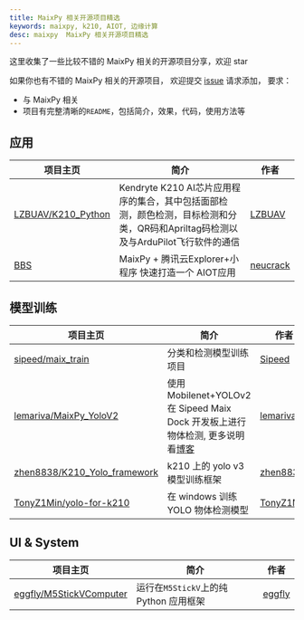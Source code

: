 ```yaml
---
title: MaixPy 相关开源项目精选
keywords: maixpy, k210, AIOT, 边缘计算
desc: maixpy  MaixPy 相关开源项目精选
---
```



这里收集了一些比较不错的 MaixPy 相关的开源项目分享，欢迎 star

如果你也有不错的 MaixPy 相关的开源项目， 欢迎提交 [issue](https://github.com/sipeed/MaixPy_DOC/issues) 请求添加，
要求：
* 与 MaixPy 相关
* 项目有完整清晰的`README`，包括简介，效果，代码，使用方法等

## 应用

| 项目主页 | 简介 | 作者 |
| --  |  --  | --  |
| [LZBUAV/K210_Python](https://github.com/LZBUAV/K210_Python) | Kendryte K210 AI芯片应用程序的集合，其中包括面部检测，颜色检测，目标检测和分类，QR码和Apriltag码检测以及与ArduPilot飞行软件的通信 | [LZBUAV](https://github.com/LZBUAV) |
| [BBS](https://cn.bbs.sipeed.com/d/490-maixpy-maixpy-explorer-aiot) | MaixPy + 腾讯云Explorer+小程序 快速打造一个 AIOT应用 | [neucrack](https://github.com/neutree) |


## 模型训练

| 项目主页 | 简介 | 作者 |
| --  |  --  | --  |
| [sipeed/maix_train](https://github.com/sipeed/maix_train) | 分类和检测模型训练项目 | [Sipeed](https://github.com/sipeed/maix_train/graphs/contributors) |
| [lemariva/MaixPy_YoloV2](https://github.com/lemariva/MaixPy_YoloV2) | 使用 Mobilenet+YOLOv2 在 Sipeed Maix Dock 开发板上进行物体检测, 更多说明看[博客](https://lemariva.com/blog/2020/01/maixpy-object-detector-mobilenet-and-yolov2-sipeed-maix-dock) | [lemariva](https://github.com/lemariva) |
| [zhen8838/K210_Yolo_framework](https://github.com/zhen8838/K210_Yolo_framework)| k210 上的 yolo v3 模型训练框架  | [zhen8838](https://github.com/zhen8838) |
| [TonyZ1Min/yolo-for-k210](https://github.com/TonyZ1Min/yolo-for-k210) | 在 windows 训练 YOLO 物体检测模型 | [TonyZ1Min](https://github.com/TonyZ1Min)|



## UI & System

| 项目主页 | 简介 | 作者 |
| --  |  --  | --  |
| [eggfly/M5StickVComputer](https://github.com/eggfly/M5StickVComputer) | 运行在`M5StickV`上的纯 Python 应用框架 | [eggfly](https://github.com/eggfly) |

